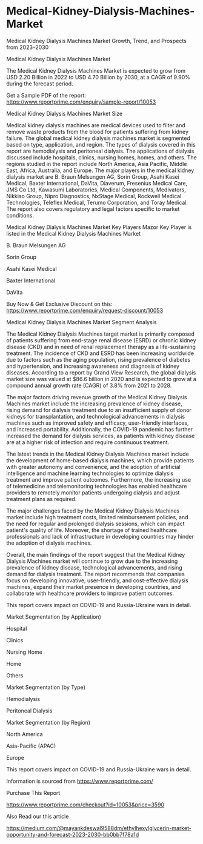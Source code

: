 # Medical-Kidney-Dialysis-Machines-Market
Medical Kidney Dialysis Machines Market Growth, Trend, and Prospects from 2023–2030

Medical Kidney Dialysis Machines Market

The Medical Kidney Dialysis Machines Market is expected to grow from USD 2.20 Billion in 2022 to USD 4.70 Billion by 2030, at a CAGR of 9.90% during the forecast period.

Get a Sample PDF of the report: https://www.reportprime.com/enquiry/sample-report/10053

Medical Kidney Dialysis Machines Market Size

Medical kidney dialysis machines are medical devices used to filter and remove waste products from the blood for patients suffering from kidney failure. The global medical kidney dialysis machines market is segmented based on type, application, and region. The types of dialysis covered in this report are hemodialysis and peritoneal dialysis. The applications of dialysis discussed include hospitals, clinics, nursing homes, homes, and others. The regions studied in the report include North America, Asia Pacific, Middle East, Africa, Australia, and Europe. The major players in the medical kidney dialysis market are B. Braun Melsungen AG, Sorin Group, Asahi Kasei Medical, Baxter International, DaVita, Diaverum, Fresenius Medical Care, JMS Co Ltd, Kawasumi Laboratories, Medical Components, Medivators, Nikkiso Group, Nipro Diagnostics, NxStage Medical, Rockwell Medical Technologies, Teleflex Medical, Terumo Corporation, and Toray Medical. The report also covers regulatory and legal factors specific to market conditions.

Medical Kidney Dialysis Machines Market Key Players
Mazor Key Player is listed in the Medical Kidney Dialysis Machines Market

B. Braun Melsungen AG

Sorin Group

Asahi Kasei Medical

Baxter International

DaVita

Buy Now & Get Exclusive Discount on this: https://www.reportprime.com/enquiry/request-discount/10053

Medical Kidney Dialysis Machines Market Segment Analysis

The Medical Kidney Dialysis Machines target market is primarily composed of patients suffering from end-stage renal disease (ESRD) or chronic kidney disease (CKD) and in need of renal replacement therapy as a life-sustaining treatment. The incidence of CKD and ESRD has been increasing worldwide due to factors such as the aging population, rising prevalence of diabetes and hypertension, and increasing awareness and diagnosis of kidney diseases. According to a report by Grand View Research, the global dialysis market size was valued at $86.6 billion in 2020 and is expected to grow at a compound annual growth rate (CAGR) of 3.8% from 2021 to 2028.

The major factors driving revenue growth of the Medical Kidney Dialysis Machines market include the increasing prevalence of kidney disease, rising demand for dialysis treatment due to an insufficient supply of donor kidneys for transplantation, and technological advancements in dialysis machines such as improved safety and efficacy, user-friendly interfaces, and increased portability. Additionally, the COVID-19 pandemic has further increased the demand for dialysis services, as patients with kidney disease are at a higher risk of infection and require continuous treatment.

The latest trends in the Medical Kidney Dialysis Machines market include the development of home-based dialysis machines, which provide patients with greater autonomy and convenience, and the adoption of artificial intelligence and machine learning technologies to optimize dialysis treatment and improve patient outcomes. Furthermore, the increasing use of telemedicine and telemonitoring technologies has enabled healthcare providers to remotely monitor patients undergoing dialysis and adjust treatment plans as required.

The major challenges faced by the Medical Kidney Dialysis Machines market include high treatment costs, limited reimbursement policies, and the need for regular and prolonged dialysis sessions, which can impact patient's quality of life. Moreover, the shortage of trained healthcare professionals and lack of infrastructure in developing countries may hinder the adoption of dialysis machines.

Overall, the main findings of the report suggest that the Medical Kidney Dialysis Machines market will continue to grow due to the increasing prevalence of kidney disease, technological advancements, and rising demand for dialysis treatment. The report recommends that companies focus on developing innovative, user-friendly, and cost-effective dialysis machines, expand their market presence in developing countries, and collaborate with healthcare providers to improve patient outcomes.

This report covers impact on COVID-19 and Russia-Ukraine wars in detail.

Market Segmentation (by Application)

Hospital

Clinics

Nursing Home

Home

Others

Market Segmentation (by Type)

Hemodialysis

Peritoneal Dialysis

Market Segmentation (by Region)

North America

Asia-Pacific (APAC)

Europe

This report covers impact on COVID-19 and Russia-Ukraine wars in detail.

Information is sourced from https://www.reportprime.com/

Purchase This Report

https://www.reportprime.com/checkout?id=10053&price=3590

Also Read our this article

https://medium.com/@mayankdeswal9588dm/ethylhexylglycerin-market-opportunity-and-forecast-2023-2030-bb0bb7f78a1d

